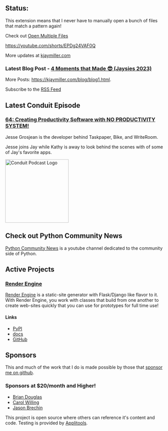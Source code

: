 ## Status:
<p>This extension means that I never have to manually open a bunch of files that match a pattern again!</p>

<p>Check out <a href="">Open Multiple Files</a></p>

<p><a href="https://youtube.com/shorts/EPDg24VAF0Q">https://youtube.com/shorts/EPDg24VAF0Q</a></p>

More updates at [kjaymiller.com](https://kjaymiller.com/microblog/microblog)

### Latest Blog Post - [4 Moments that Made 😎 (Jaysies 2023)](https://kjaymiller.com/blog/jaysies-2023.html)

More Posts: <https://kjaymiller.com/blog/blog1.html>.

Subscribe to the [RSS Feed](https://kjaymiller.com/allposts.rss)


## Latest Conduit Episode
### [64: Creating Productivity Software with NO PRODUCTIVITY SYSTEM!](http://relay.fm/conduit/64)
Jesse Grosjean is the developer behind Taskpaper, Bike, and WriteRoom.

Jesse joins Jay while Kathy is away to look behind the scenes with of some of Jay's favorite apps.

<img src="https://kjaymiller.s3-us-west-2.amazonaws.com/images/conduit_artwork.png" height="200" width="200" alt="Conduit Podcast Logo"/>

## Check out Python Community News
[Python Community News](https://youtube.com/@pycommunitynews) is a youtube channel dedicated to the community side of Python.

## Active Projects

### [Render Engine]
[Render Engine] is a static-site generator with Flask/Django like flavor to it.
With Render Engine, you work with classes that build from one another to create
web-sites quickly that you can use for prototypes for full time use!

#### Links
- [PyPI](https://pypi.org/project/render-engine)
- [docs](https://render-engine.readthedocs.io)
- [GitHub](https://github.com/kjaymiller/render_engine)

## Sponsors
This and much of the work that I do is made possible by those that [sponsor me
on github](https://github.com/sponsors/kjaymiller).

### Sponsors at $20/month and Higher!
- [Brian Douglas](https://github.com/bdougie)
- [Carol Willing](https://github.com/willingc)
- [Jason Brechin](https://github.com/brechin)


This project is open source where others can reference it's content and code. Testing is provided by [Applitools](https://www.applitools.com/).


[Render Engine]: https://render-engine.readthedocs.io